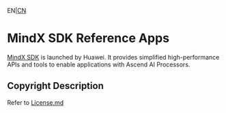 EN|[CN](README.zh.md)
# MindX SDK Reference Apps

[MindX SDK](https://www.huaweicloud.com/intl/en-us/ascend/mindx-sdk) is launched by Huawei. It provides simplified high-performance APIs and tools to enable applications with Ascend AI Processors.

## Copyright Description

Refer to [License.md](License.md)